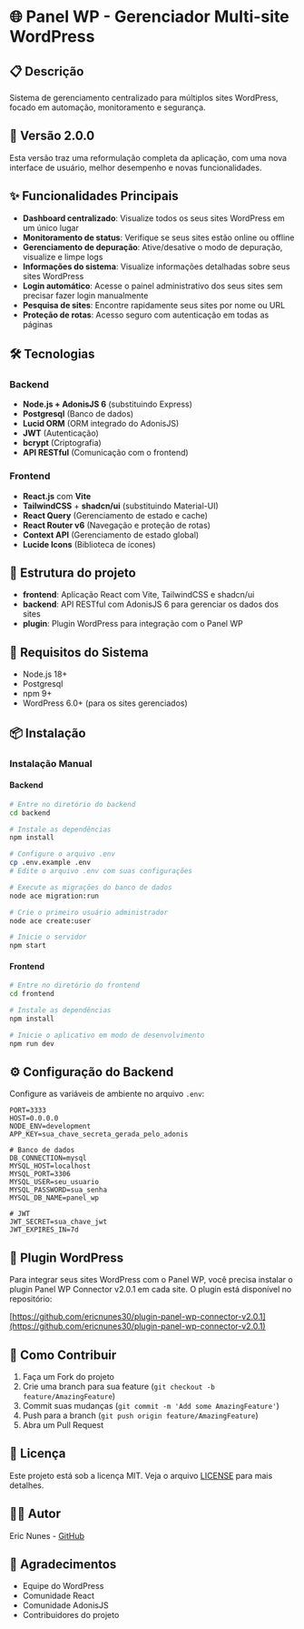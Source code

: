 # 🌐 Panel WP - Gerenciador Multi-site WordPress

## 📋 Descrição
Sistema de gerenciamento centralizado para múltiplos sites WordPress, focado em automação, monitoramento e segurança.

## 🚀 Versão 2.0.0
Esta versão traz uma reformulação completa da aplicação, com uma nova interface de usuário, melhor desempenho e novas funcionalidades.

## ✨ Funcionalidades Principais
- **Dashboard centralizado**: Visualize todos os seus sites WordPress em um único lugar
- **Monitoramento de status**: Verifique se seus sites estão online ou offline
- **Gerenciamento de depuração**: Ative/desative o modo de depuração, visualize e limpe logs
- **Informações do sistema**: Visualize informações detalhadas sobre seus sites WordPress
- **Login automático**: Acesse o painel administrativo dos seus sites sem precisar fazer login manualmente
- **Pesquisa de sites**: Encontre rapidamente seus sites por nome ou URL
- **Proteção de rotas**: Acesso seguro com autenticação em todas as páginas

## 🛠️ Tecnologias

### Backend
- **Node.js + AdonisJS 6** (substituindo Express)
- **Postgresql** (Banco de dados)
- **Lucid ORM** (ORM integrado do AdonisJS)
- **JWT** (Autenticação)
- **bcrypt** (Criptografia)
- **API RESTful** (Comunicação com o frontend)

### Frontend
- **React.js** com **Vite**
- **TailwindCSS** + **shadcn/ui** (substituindo Material-UI)
- **React Query** (Gerenciamento de estado e cache)
- **React Router v6** (Navegação e proteção de rotas)
- **Context API** (Gerenciamento de estado global)
- **Lucide Icons** (Biblioteca de ícones)

## 📂 Estrutura do projeto

- **frontend**: Aplicação React com Vite, TailwindCSS e shadcn/ui
- **backend**: API RESTful com AdonisJS 6 para gerenciar os dados dos sites
- **plugin**: Plugin WordPress para integração com o Panel WP

## 🔧 Requisitos do Sistema
- Node.js 18+
- Postgresql
- npm 9+
- WordPress 6.0+ (para os sites gerenciados)

## 📦 Instalação

### Instalação Manual

#### Backend
```bash
# Entre no diretório do backend
cd backend

# Instale as dependências
npm install

# Configure o arquivo .env
cp .env.example .env
# Edite o arquivo .env com suas configurações

# Execute as migrações do banco de dados
node ace migration:run

# Crie o primeiro usuário administrador
node ace create:user

# Inicie o servidor
npm start
```

#### Frontend
```bash
# Entre no diretório do frontend
cd frontend

# Instale as dependências
npm install

# Inicie o aplicativo em modo de desenvolvimento
npm run dev
```

## ⚙️ Configuração do Backend
Configure as variáveis de ambiente no arquivo `.env`:
```env
PORT=3333
HOST=0.0.0.0
NODE_ENV=development
APP_KEY=sua_chave_secreta_gerada_pelo_adonis

# Banco de dados
DB_CONNECTION=mysql
MYSQL_HOST=localhost
MYSQL_PORT=3306
MYSQL_USER=seu_usuario
MYSQL_PASSWORD=sua_senha
MYSQL_DB_NAME=panel_wp

# JWT
JWT_SECRET=sua_chave_jwt
JWT_EXPIRES_IN=7d
```

## 🔌 Plugin WordPress

Para integrar seus sites WordPress com o Panel WP, você precisa instalar o plugin Panel WP Connector v2.0.1 em cada site. O plugin está disponível no repositório:

[https://github.com/ericnunes30/plugin-panel-wp-connector-v2.0.1](https://github.com/ericnunes30/plugin-panel-wp-connector-v2.0.1)

## 🤝 Como Contribuir
1. Faça um Fork do projeto
2. Crie uma branch para sua feature (`git checkout -b feature/AmazingFeature`)
3. Commit suas mudanças (`git commit -m 'Add some AmazingFeature'`)
4. Push para a branch (`git push origin feature/AmazingFeature`)
5. Abra um Pull Request

## 📝 Licença
Este projeto está sob a licença MIT. Veja o arquivo [LICENSE](LICENSE) para mais detalhes.

## 👨‍💻 Autor
Eric Nunes - [GitHub](https://github.com/ericnunes30)

## 🙏 Agradecimentos
- Equipe do WordPress
- Comunidade React
- Comunidade AdonisJS
- Contribuidores do projeto

